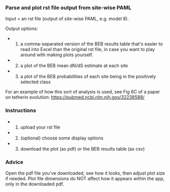 ### Parse and plot rst file output from site-wise PAML

Input = an rst file (output of site-wise PAML, e.g. model 8).

Output options:  
- 1. a comma-separated version of the BEB results table that's easier to read into Excel than the original rst file, in case you want to play around with making plots yourself.
- 2. a plot of the BEB mean dN/dS estimate at each site
- 3. a plot of the BEB probabilities of each site being in the positively selected class

For an example of how this sort of analysis is used, see Fig 6C of a paper on tetherin evolution: https://pubmed.ncbi.nlm.nih.gov/32238588/


### Instructions
- 1. upload your rst file
- 2. (optional) choose some display options
- 3. download the plot (as pdf) or the BEB results table (as csv)


### Advice
Open the pdf file you've downloaded, see how it looks, then adjust plot size if needed. Plot file dimensions do NOT affect how it appears within the app, only in the downloaded pdf.
